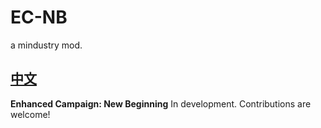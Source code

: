 # EC-NB

a mindustry mod.

[中文](https://github.com/713712/EC-NB/blob/main/README_CN.md)
----
**Enhanced Campaign: New Beginning**
In development. Contributions are welcome!
